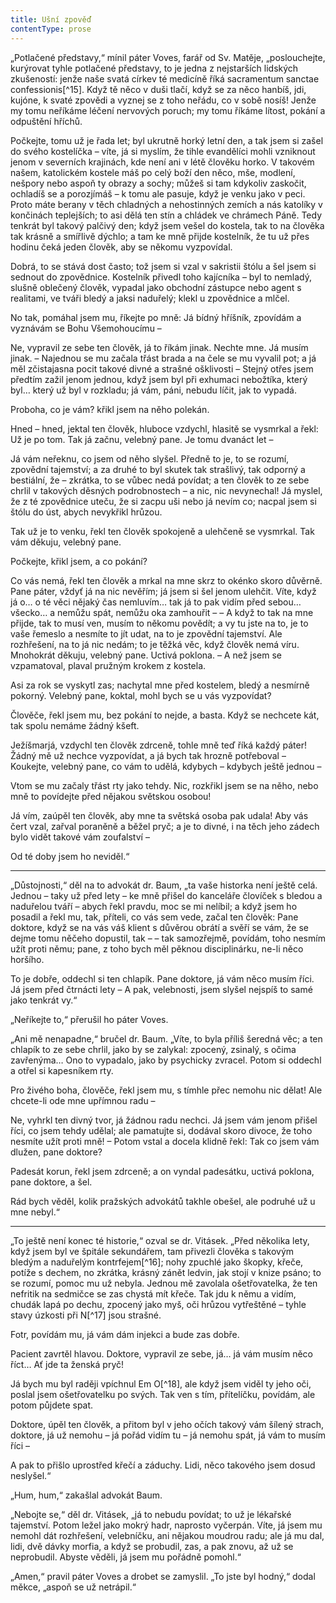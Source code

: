 ```yaml
---
title: Ušní zpověď
contentType: prose
---
```


<section>

„Potlačené představy,“ mínil páter Voves, farář od Sv. Matěje, „poslouchejte, kurýrovat tyhle potlačené představy, to je jedna z nejstarších lidských zkušeností: jenže naše svatá církev té medicíně říká sacramentum sanctae confessionis[^15]. Když tě něco v duši tlačí, když se za něco hanbíš, jdi, kujóne, k svaté zpovědi a vyznej se z toho neřádu, co v sobě nosíš! Jenže my tomu neříkáme léčení nervových poruch; my tomu říkáme lítost, pokání a odpuštění hříchů.

Počkejte, tomu už je řada let; byl ukrutně horký letní den, a tak jsem si zašel do svého kostelíčka – víte, já si myslím, že tihle evandělíci mohli vzniknout jenom v severních krajinách, kde není ani v létě člověku horko. V takovém našem, katolickém kostele máš po celý boží den něco, mše, modlení, nešpory nebo aspoň ty obrazy a sochy; můžeš si tam kdykoliv zaskočit, ochladíš se a porozjímáš – k tomu ale pasuje, když je venku jako v peci. Proto máte berany v těch chladných a nehostinných zemích a nás katolíky v končinách teplejších; to asi dělá ten stín a chládek ve chrámech Páně. Tedy tenkrát byl takový palčivý den; když jsem vešel do kostela, tak to na člověka tak krásně a smířlivě dýchlo; a tam ke mně přijde kostelník, že tu už přes hodinu čeká jeden člověk, aby se někomu vyzpovídal.

Dobrá, to se stává dost často; tož jsem si vzal v sakristii štólu a šel jsem si sednout do zpovědnice. Kostelník přivedl toho kajícníka – byl to nemladý, slušně oblečený člověk, vypadal jako obchodní zástupce nebo agent s realitami, ve tváři bledý a jaksi naduřelý; klekl u zpovědnice a mlčel.

No tak, pomáhal jsem mu, říkejte po mně: Já bídný hříšník, zpovídám a vyznávám se Bohu Všemohoucímu –

Ne, vypravil ze sebe ten člověk, já to říkám jinak. Nechte mne. Já musím jinak. – Najednou se mu začala třást brada a na čele se mu vyvalil pot; a já měl zčistajasna pocit takové divné a strašné ošklivosti – Stejný otřes jsem předtím zažil jenom jednou, když jsem byl při exhumaci nebožtíka, který byl… který už byl v rozkladu; já vám, páni, nebudu líčit, jak to vypadá.

Proboha, co je vám? křikl jsem na něho polekán.

Hned – hned, jektal ten člověk, hluboce vzdychl, hlasitě se vysmrkal a řekl: Už je po tom. Tak já začnu, velebný pane. Je tomu dvanáct let –

Já vám neřeknu, co jsem od něho slyšel. Předně to je, to se rozumí, zpovědní tajemství; a za druhé to byl skutek tak strašlivý, tak odporný a bestiální, že – zkrátka, to se vůbec nedá povídat; a ten člověk to ze sebe chrlil v takových děsných podrobnostech – a nic, nic nevynechal! Já myslel, že z té zpovědnice uteču, že si zacpu uši nebo já nevím co; nacpal jsem si štólu do úst, abych nevykřikl hrůzou.

Tak už je to venku, řekl ten člověk spokojeně a ulehčeně se vysmrkal. Tak vám děkuju, velebný pane.

Počkejte, křikl jsem, a co pokání?

Co vás nemá, řekl ten člověk a mrkal na mne skrz to okénko skoro důvěrně. Pane páter, vždyť já na nic nevěřím; já jsem si šel jenom ulehčit. Víte, když já o… o té věci nějaký čas nemluvím… tak já to pak vidím před sebou… všecko… a nemůžu spát, nemůžu oka zamhouřit – – A když to tak na mne přijde, tak to musí ven, musím to někomu povědít; a vy tu jste na to, je to vaše řemeslo a nesmíte to jít udat, na to je zpovědní tajemství. Ale rozhřešení, na to já nic nedám; to je těžká věc, když člověk nemá víru. Mnohokrát děkuju, velebný pane. Uctivá poklona. – A než jsem se vzpamatoval, plaval pružným krokem z kostela.

Asi za rok se vyskytl zas; nachytal mne před kostelem, bledý a nesmírně pokorný. Velebný pane, koktal, mohl bych se u vás vyzpovídat?

Člověče, řekl jsem mu, bez pokání to nejde, a basta. Když se nechcete kát, tak spolu nemáme žádný kšeft.

Ježíšmarjá, vzdychl ten člověk zdrceně, tohle mně teď říká každý páter! Žádný mě už nechce vyzpovídat, a já bych tak hrozně potřeboval – Koukejte, velebný pane, co vám to udělá, kdybych – kdybych ještě jednou –

Vtom se mu začaly třást rty jako tehdy. Nic, rozkřikl jsem se na něho, nebo mně to povídejte před nějakou světskou osobou!

Já vím, zaúpěl ten člověk, aby mne ta světská osoba pak udala! Aby vás čert vzal, zařval poraněně a běžel pryč; a je to divné, i na těch jeho zádech bylo vidět takové vám zoufalství –

Od té doby jsem ho neviděl.“

* * *

„Důstojnosti,“ děl na to advokát dr. Baum, „ta vaše historka není ještě celá. Jednou – taky už před lety – ke mně přišel do kanceláře človíček s bledou a naduřelou tváří – abych řekl pravdu, moc se mi nelíbil; a když jsem ho posadil a řekl mu, tak, příteli, co vás sem vede, začal ten člověk: Pane doktore, když se na vás váš klient s důvěrou obrátí a svěří se vám, že se dejme tomu něčeho dopustil, tak – – tak samozřejmě, povídám, toho nesmím užít proti němu; pane, z toho bych měl pěknou disciplinárku, ne-li něco horšího.

To je dobře, oddechl si ten chlapík. Pane doktore, já vám něco musím říci. Já jsem před čtrnácti lety – A pak, velebnosti, jsem slyšel nejspíš to samé jako tenkrát vy.“

„Neříkejte to,“ přerušil ho páter Voves.

„Ani mě nenapadne,“ bručel dr. Baum. „Víte, to byla příliš šeredná věc; a ten chlapík to ze sebe chrlil, jako by se zalykal: zpocený, zsinalý, s očima zavřenýma… Ono to vypadalo, jako by psychicky zvracel. Potom si oddechl a otřel si kapesníkem rty.

Pro živého boha, člověče, řekl jsem mu, s tímhle přec nemohu nic dělat! Ale chcete-li ode mne upřímnou radu –

Ne, vyhrkl ten divný tvor, já žádnou radu nechci. Já jsem vám jenom přišel říci, co jsem tehdy udělal; ale pamatujte si, dodával skoro divoce, že toho nesmíte užít proti mně! – Potom vstal a docela klidně řekl: Tak co jsem vám dlužen, pane doktore?

Padesát korun, řekl jsem zdrceně; a on vyndal padesátku, uctivá poklona, pane doktore, a šel.

Rád bych věděl, kolik pražských advokátů takhle obešel, ale podruhé už u mne nebyl.“

* * *

„To ještě není konec té historie,“ ozval se dr. Vitásek. „Před několika lety, když jsem byl ve špitále sekundářem, tam přivezli člověka s takovým bledým a naduřelým kontrfejem[^16]; nohy zpuchlé jako škopky, křeče, potíže s dechem, no zkrátka, krásný zánět ledvin, jak stojí v knize psáno; to se rozumí, pomoc mu už nebyla. Jednou mě zavolala ošetřovatelka, že ten nefritik na sedmičce se zas chystá mít křeče. Tak jdu k němu a vidím, chudák lapá po dechu, zpocený jako myš, oči hrůzou vytřeštěné – tyhle stavy úzkosti při N[^17] jsou strašné.

Fotr, povídám mu, já vám dám injekci a bude zas dobře.

Pacient zavrtěl hlavou. Doktore, vypravil ze sebe, já… já vám musím něco říct… Ať jde ta ženská pryč!

Já bych mu byl raději vpíchnul Em O[^18], ale když jsem viděl ty jeho oči, poslal jsem ošetřovatelku po svých. Tak ven s tím, přítelíčku, povídám, ale potom půjdete spat.

Doktore, úpěl ten člověk, a přitom byl v jeho očích takový vám šílený strach, doktore, já už nemohu – já pořád vidím tu – já nemohu spát, já vám to musím říci –

A pak to přišlo uprostřed křečí a záduchy. Lidi, něco takového jsem dosud neslyšel.“

„Hum, hum,“ zakašlal advokát Baum.

„Nebojte se,“ děl dr. Vitásek, „já to nebudu povídat; to už je lékařské tajemství. Potom ležel jako mokrý hadr, naprosto vyčerpán. Víte, já jsem mu nemohl dát rozhřešení, velebníčku, ani nějakou moudrou radu; ale já mu dal, lidi, dvě dávky morfia, a když se probudil, zas, a pak znovu, až už se neprobudil. Abyste věděli, já jsem mu pořádně pomohl.“

„Amen,“ pravil páter Voves a drobet se zamyslil. „To jste byl hodný,“ dodal měkce, „aspoň se už netrápil.“

</section>
